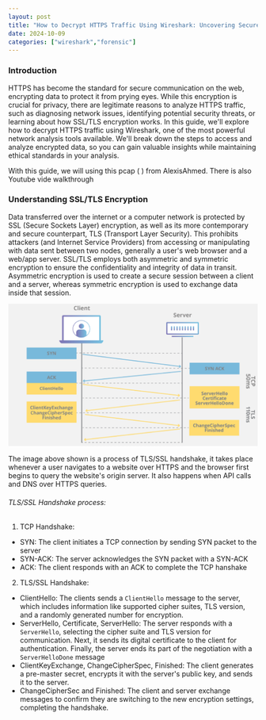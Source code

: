 ```yaml
---
layout: post
title: "How to Decrypt HTTPS Traffic Using Wireshark: Uncovering Secure Data"
date: 2024-10-09
categories: ["wireshark","forensic"]
---
```


### Introduction

HTTPS has become the standard for secure communication on the web, encrypting data to protect it from prying eyes. While this encryption is crucial for privacy, there are legitimate reasons to analyze HTTPS traffic, such as diagnosing network issues, identifying potential security threats, or learning about how SSL/TLS encryption works. In this guide, we'll explore how to decrypt HTTPS traffic using Wireshark, one of the most powerful network analysis tools available. We'll break down the steps to access and analyze encrypted data, so you can gain valuable insights while maintaining ethical standards in your analysis. 

With this guide, we will using this pcap ( ) from AlexisAhmed. There is also Youtube vide walkthrough


### Understanding SSL/TLS Encryption

Data transferred over the internet or a computer network is protected by SSL (Secure Sockets Layer) encryption, as well as its more contemporary and secure counterpart, TLS (Transport Layer Security). This prohibits attackers (and Internet Service Providers) from accessing or manipulating with data sent between two nodes, generally a user's web browser and a web/app server. SSL/TLS employs both asymmetric and symmetric encryption to ensure the confidentiality and integrity of data in transit. Asymmetric encryption is used to create a secure session between a client and a server, whereas symmetric encryption is used to exchange data inside that session. 

![tls-ssl-handshake](/images/2024-10-09/tls-ssl-handshake.png)


The image above shown is a process of TLS/SSL handshake, it takes place whenever a user navigates to a website over HTTPS and the browser first begins to query the website's origin server. It also happens when API calls and DNS over HTTPS queries. 

###### TLS/SSL Handshake process:
1. TCP Handshake:
- SYN: The client initiates a TCP connection by sending SYN packet to the server
- SYN-ACK: The server acknowledges the SYN packet with a SYN-ACK
- ACK: The client responds with an ACK to complete the TCP hanshake

2. TLS/SSL Handshake:
- ClientHello: The clients sends a `ClientHello` message to the server, which includes information like supported cipher suites, TLS version, and a randomly generated number for encryption.
- ServerHello, Certificate, ServerHello: The server responds with a `ServerHello`, selecting the cipher suite and TLS version for communication. Next, it sends its digital certificate to the client for authentication. Finally, the server ends its part of the negotiation with a `ServerHelloDone` message
- ClientKeyExchange, ChangeCipherSpec, Finished: The client generates a pre-master secret, encrypts it with the server's public key, and sends it to the server. 
- ChangeCipherSec and Finished: The client and server exchange messages to confirm they are switching to the new encryption settings, completing the handshake.

